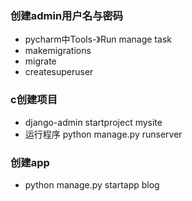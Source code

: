 ### 创建admin用户名与密码
- pycharm中Tools-》Run manage task
- makemigrations
- migrate
- createsuperuser

### c创建项目
- django-admin startproject mysite
- 运行程序 python manage.py runserver
### 创建app
- python manage.py startapp blog